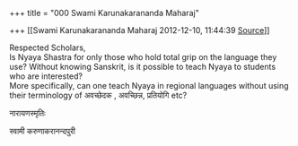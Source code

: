 +++
title = "000 Swami Karunakarananda Maharaj"

+++
[[Swami Karunakarananda Maharaj	2012-12-10, 11:44:39 [Source](https://groups.google.com/g/bvparishat/c/1Ld1OOJ4jEo)]]



Respected Scholars,  
Is Nyaya Shastra for only those who hold total grip on the language they use? Without knowing Sanskrit, is it possible to teach Nyaya to students who are interested?  
More specifically, can one teach Nyaya in regional languages without using their terminology of अवच्छेदक , अवच्छिन्न, प्रतियोगि etc?  
  
  
  
नारायणस्मृतिः  
  
स्वामी करुणाकरानन्दपुरी  
  
  

